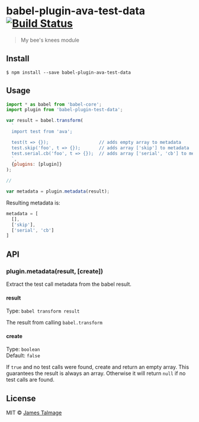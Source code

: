 # babel-plugin-ava-test-data [![Build Status](https://travis-ci.org/jamestalmage/babel-plugin-ava-test-data.svg?branch=master)](https://travis-ci.org/jamestalmage/babel-plugin-ava-test-data)

> My bee&#39;s knees module


## Install

```
$ npm install --save babel-plugin-ava-test-data
```


## Usage

```js
import * as babel from 'babel-core';
import plugin from 'babel-plugin-test-data';

var result = babel.transform(
  `
  import test from 'ava';

  test(t => {});                   // adds empty array to metadata
  test.skip('foo', t => {});       // adds array ['skip'] to metadata
  test.serial.cb('foo', t => {});  // adds array ['serial', 'cb'] to metadata
  `,
  {plugins: [plugin]}
);

//

var metadata = plugin.metadata(result);
```

Resulting metadata is:

```js
metadata = [
  [],
  ['skip'],
  ['serial', 'cb']
]
```


## API

### plugin.metadata(result, [create])

Extract the test call metadata from the babel result.

#### result

Type: `babel transform result`

The result from calling `babel.transform`

#### create

Type: `boolean` <br>
Default: `false`

If `true` and no test calls were found, create and return an empty array. This guarantees the result is always an array. Otherwise it will return `null` if no test calls are found.

## License

MIT © [James Talmage](http://github.com/jamestalmage)
